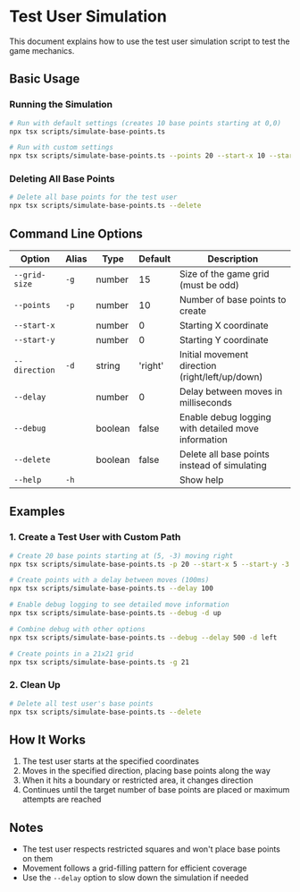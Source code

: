 # Test User Simulation

This document explains how to use the test user simulation script to test the game mechanics.

## Basic Usage

### Running the Simulation
```bash
# Run with default settings (creates 10 base points starting at 0,0)
npx tsx scripts/simulate-base-points.ts

# Run with custom settings
npx tsx scripts/simulate-base-points.ts --points 20 --start-x 10 --start-y -5 --direction right
```

### Deleting All Base Points
```bash
# Delete all base points for the test user
npx tsx scripts/simulate-base-points.ts --delete
```

## Command Line Options

| Option | Alias | Type | Default | Description |
|--------|-------|------|---------|-------------|
| `--grid-size` | `-g` | number | 15 | Size of the game grid (must be odd) |
| `--points` | `-p` | number | 10 | Number of base points to create |
| `--start-x` |  | number | 0 | Starting X coordinate |
| `--start-y` |  | number | 0 | Starting Y coordinate |
| `--direction` | `-d` | string | 'right' | Initial movement direction (right/left/up/down) |
| `--delay` |  | number | 0 | Delay between moves in milliseconds |
| `--debug` |  | boolean | false | Enable debug logging with detailed move information |
| `--delete` |  | boolean | false | Delete all base points instead of simulating |
| `--help` | `-h` |  |  | Show help |

## Examples

### 1. Create a Test User with Custom Path
```bash
# Create 20 base points starting at (5, -3) moving right
npx tsx scripts/simulate-base-points.ts -p 20 --start-x 5 --start-y -3 -d right

# Create points with a delay between moves (100ms)
npx tsx scripts/simulate-base-points.ts --delay 100

# Enable debug logging to see detailed move information
npx tsx scripts/simulate-base-points.ts --debug -d up

# Combine debug with other options
npx tsx scripts/simulate-base-points.ts --debug --delay 500 -d left

# Create points in a 21x21 grid
npx tsx scripts/simulate-base-points.ts -g 21
```

### 2. Clean Up
```bash
# Delete all test user's base points
npx tsx scripts/simulate-base-points.ts --delete
```

## How It Works

1. The test user starts at the specified coordinates
2. Moves in the specified direction, placing base points along the way
3. When it hits a boundary or restricted area, it changes direction
4. Continues until the target number of base points are placed or maximum attempts are reached

## Notes

- The test user respects restricted squares and won't place base points on them
- Movement follows a grid-filling pattern for efficient coverage
- Use the `--delay` option to slow down the simulation if needed